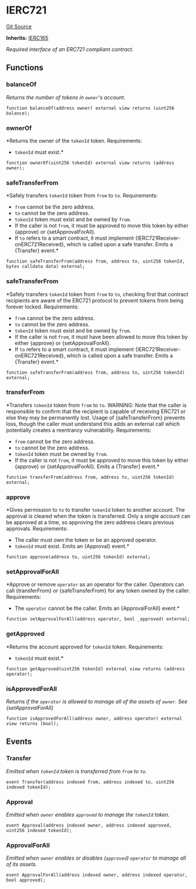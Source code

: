 # IERC721
[Git Source](https://github.com/pxswap-xyz/pxswap/blob/2c1b5e496d31f38806f41c98ffce3d93b591270c/src/utils/IERC721.sol)

**Inherits:**
[IERC165](/src/utils/IERC165.sol/contract.IERC165.md)

*Required interface of an ERC721 compliant contract.*


## Functions
### balanceOf

*Returns the number of tokens in ``owner``'s account.*


```solidity
function balanceOf(address owner) external view returns (uint256 balance);
```

### ownerOf

*Returns the owner of the `tokenId` token.
Requirements:
- `tokenId` must exist.*


```solidity
function ownerOf(uint256 tokenId) external view returns (address owner);
```

### safeTransferFrom

*Safely transfers `tokenId` token from `from` to `to`.
Requirements:
- `from` cannot be the zero address.
- `to` cannot be the zero address.
- `tokenId` token must exist and be owned by `from`.
- If the caller is not `from`, it must be approved to move this token by either {approve} or {setApprovalForAll}.
- If `to` refers to a smart contract, it must implement {IERC721Receiver-onERC721Received}, which is called upon a safe transfer.
Emits a {Transfer} event.*


```solidity
function safeTransferFrom(address from, address to, uint256 tokenId, bytes calldata data) external;
```

### safeTransferFrom

*Safely transfers `tokenId` token from `from` to `to`, checking first that contract recipients
are aware of the ERC721 protocol to prevent tokens from being forever locked.
Requirements:
- `from` cannot be the zero address.
- `to` cannot be the zero address.
- `tokenId` token must exist and be owned by `from`.
- If the caller is not `from`, it must have been allowed to move this token by either {approve} or {setApprovalForAll}.
- If `to` refers to a smart contract, it must implement {IERC721Receiver-onERC721Received}, which is called upon a safe transfer.
Emits a {Transfer} event.*


```solidity
function safeTransferFrom(address from, address to, uint256 tokenId) external;
```

### transferFrom

*Transfers `tokenId` token from `from` to `to`.
WARNING: Note that the caller is responsible to confirm that the recipient is capable of receiving ERC721
or else they may be permanently lost. Usage of {safeTransferFrom} prevents loss, though the caller must
understand this adds an external call which potentially creates a reentrancy vulnerability.
Requirements:
- `from` cannot be the zero address.
- `to` cannot be the zero address.
- `tokenId` token must be owned by `from`.
- If the caller is not `from`, it must be approved to move this token by either {approve} or {setApprovalForAll}.
Emits a {Transfer} event.*


```solidity
function transferFrom(address from, address to, uint256 tokenId) external;
```

### approve

*Gives permission to `to` to transfer `tokenId` token to another account.
The approval is cleared when the token is transferred.
Only a single account can be approved at a time, so approving the zero address clears previous approvals.
Requirements:
- The caller must own the token or be an approved operator.
- `tokenId` must exist.
Emits an {Approval} event.*


```solidity
function approve(address to, uint256 tokenId) external;
```

### setApprovalForAll

*Approve or remove `operator` as an operator for the caller.
Operators can call {transferFrom} or {safeTransferFrom} for any token owned by the caller.
Requirements:
- The `operator` cannot be the caller.
Emits an {ApprovalForAll} event.*


```solidity
function setApprovalForAll(address operator, bool _approved) external;
```

### getApproved

*Returns the account approved for `tokenId` token.
Requirements:
- `tokenId` must exist.*


```solidity
function getApproved(uint256 tokenId) external view returns (address operator);
```

### isApprovedForAll

*Returns if the `operator` is allowed to manage all of the assets of `owner`.
See {setApprovalForAll}*


```solidity
function isApprovedForAll(address owner, address operator) external view returns (bool);
```

## Events
### Transfer
*Emitted when `tokenId` token is transferred from `from` to `to`.*


```solidity
event Transfer(address indexed from, address indexed to, uint256 indexed tokenId);
```

### Approval
*Emitted when `owner` enables `approved` to manage the `tokenId` token.*


```solidity
event Approval(address indexed owner, address indexed approved, uint256 indexed tokenId);
```

### ApprovalForAll
*Emitted when `owner` enables or disables (`approved`) `operator` to manage all of its assets.*


```solidity
event ApprovalForAll(address indexed owner, address indexed operator, bool approved);
```

